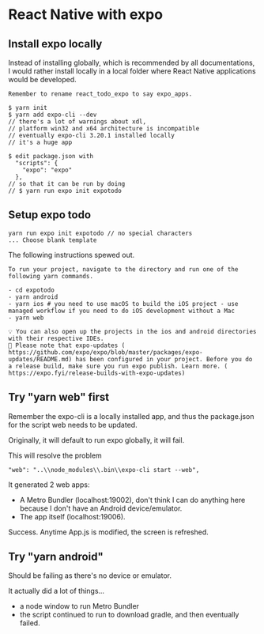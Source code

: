 # React Native with expo

## Install expo locally

Instead of installing globally, which is recommended by all documentations, I would rather install locally in a local folder where React Native applications would be developed.

```
Remember to rename react_todo_expo to say expo_apps.
```

```
$ yarn init
$ yarn add expo-cli --dev
// there's a lot of warnings about xdl, 
// platform win32 and x64 architecture is incompatible
// eventually expo-cli 3.20.1 installed locally
// it's a huge app
```

```
$ edit package.json with
  "scripts": {
    "expo": "expo"
  },
// so that it can be run by doing
// $ yarn run expo init expotodo
```

## Setup expo todo

```
yarn run expo init expotodo // no special characters
... Choose blank template
```

The following instructions spewed out.

```
To run your project, navigate to the directory and run one of the following yarn commands.

- cd expotodo
- yarn android
- yarn ios # you need to use macOS to build the iOS project - use managed workflow if you need to do iOS development without a Mac
- yarn web

💡 You can also open up the projects in the ios and android directories with their respective IDEs.
🚀 Please note that expo-updates (​https://github.com/expo/expo/blob/master/packages/expo-updates/README.md​) has been configured in your project. Before you do a release build, make sure you run expo publish. Learn more. (​https://expo.fyi/release-builds-with-expo-updates​)
```

## Try "yarn web" first

Remember the expo-cli is a locally installed app, and thus the package.json for the script web needs to be updated.

Originally, it will default to run expo globally, it will fail.

This will resolve the problem

```
"web": "..\\node_modules\\.bin\\expo-cli start --web",
```

It generated 2 web apps:

* A Metro Bundler (localhost:19002), don't think I can do anything here because I don't have an Android device/emulator.
* The app itself (localhost:19006).

Success.  Anytime App.js is modified, the screen is refreshed.

## Try "yarn android"

Should be failing as there's no device or emulator.

It actually did a lot of things...

* a node window to run Metro Bundler
* the script continued to run to download gradle, and then eventually failed.

